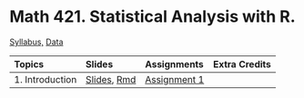 # Math 421. Statistical Analysis with R. 

[Syllabus,](m421syllabus.html) [Data](data/data.html)


|Topics| Slides |Assignments |Extra Credits | 
|:---|:---|:---|:---|
|1. Introduction| [Slides](slides/1_intro.html), [Rmd](slides/1_intro.Rmd) |[Assignment 1]() | | 

 
